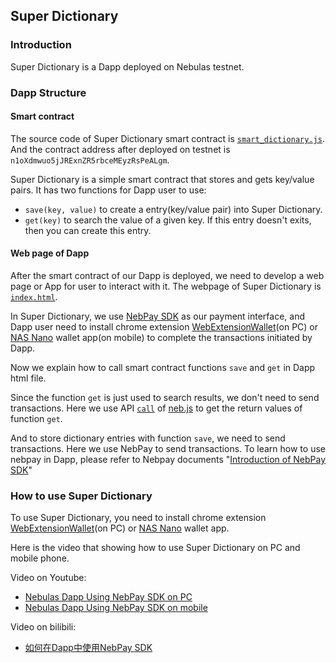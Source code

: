 ## Super Dictionary

### Introduction
Super Dictionary is a Dapp deployed on Nebulas testnet.

### Dapp Structure
#### Smart contract
The source code of Super Dictionary smart contract is [`smart_dictionary.js`](smartContract/smart_dictionary.js). And the contract address after deployed on testnet is `n1oXdmwuo5jJRExnZR5rbceMEyzRsPeALgm`.

Super Dictionary is a simple smart contract that stores and gets key/value  pairs. It has two functions for Dapp user to use: 
* `save(key, value)` to create a entry(key/value pair) into Super Dictionary.
* `get(key)` to search the value of a given key. If this entry doesn't exits, then you can create this entry.

#### Web page of Dapp
After the smart contract of our Dapp is deployed, we need to develop a web page or App for user to interact with it. The webpage of Super Dictionary is [`index.html`](http://39.105.36.104:8080/index.html). 

In Super Dictionary, we use [NebPay SDK](https://github.com/nebulasio/nebPay) as our payment interface, and Dapp user need to install chrome extension [WebExtensionWallet](https://github.com/ChengOrangeJu/WebExtensionWallet)(on PC) or [NAS Nano](https://blog.nebulas.io/2018/05/10/announcement-of-official-app/) wallet app(on mobile) to complete the transactions initiated by Dapp.


Now we explain how to call smart contract functions `save` and `get` in Dapp html file.

Since the function `get` is just used to search results, we don't need to send transactions. Here we use API [`call`](https://github.com/nebulasio/neb.js/blob/master/docs/API.html) of [neb.js](https://github.com/nebulasio/neb.js) to get the return values of function `get`. 

And to store dictionary entries with function `save`, we need to send transactions. Here we use NebPay to send transactions. To learn how to use nebpay in Dapp, please refer to Nebpay documents "[Introduction of NebPay SDK](https://github.com/nebulasio/nebPay/blob/master/doc/NebPay_Introduction.md)"


### How to use Super Dictionary

To use Super Dictionary, you need to install chrome extension [WebExtensionWallet](https://github.com/ChengOrangeJu/WebExtensionWallet)(on PC) or [NAS Nano](https://blog.nebulas.io/2018/05/10/announcement-of-official-app/) wallet app.

Here is the video that showing how to use Super Dictionary on PC and mobile phone.

Video on Youtube: 
* [Nebulas Dapp Using NebPay SDK on PC](https://www.youtube.com/watch?v=FSFZqoUIT8A&t=0s&list=PLjOT77mdhlRjYQy7KhsNOu7TUpqoBskBk&index=1)
* [Nebulas Dapp Using NebPay SDK on mobile](https://www.youtube.com/watch?v=Cjlo9KKwlNE&index=1&list=PLjOT77mdhlRjYQy7KhsNOu7TUpqoBskBk)

Video on bilibili:
* [如何在Dapp中使用NebPay SDK](https://www.bilibili.com/video/av23217213/?spm_id_from=333.23.home_video_list.1)



